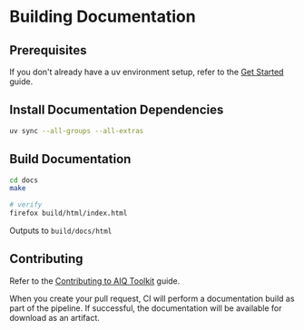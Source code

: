 <!--
 SPDX-FileCopyrightText: Copyright (c) 2021-2025, NVIDIA CORPORATION & AFFILIATES. All rights reserved.
 SPDX-License-Identifier: Apache-2.0

 Licensed under the Apache License, Version 2.0 (the "License");
 you may not use this file except in compliance with the License.
 You may obtain a copy of the License at

 http://www.apache.org/licenses/LICENSE-2.0

 Unless required by applicable law or agreed to in writing, software
 distributed under the License is distributed on an "AS IS" BASIS,
 WITHOUT WARRANTIES OR CONDITIONS OF ANY KIND, either express or implied.
 See the License for the specific language governing permissions and
 limitations under the License.
-->

# Building Documentation

## Prerequisites
If you don't already have a uv environment setup, refer to the [Get Started](./source/intro/get-started.md) guide.

## Install Documentation Dependencies
```bash
uv sync --all-groups --all-extras
```

## Build Documentation
```bash
cd docs
make

# verify
firefox build/html/index.html
```
Outputs to `build/docs/html`

## Contributing
Refer to the [Contributing to AIQ Toolkit](./source/advanced/contributing.md) guide.

When you create your pull request, CI will perform a documentation build as part of the pipeline. If successful, the documentation will be available for download as an artifact.
